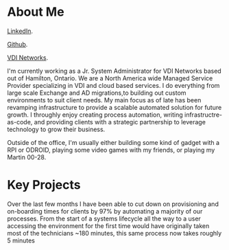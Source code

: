 # [](#header-1)About Me


[LinkedIn](https://www.linkedin.com/in/kevin-nishimura-258bbba4/).

[Github](https://github.com/KevinNish).

[VDI Networks](http://www.vdinetworks.com).


I'm currently working as a Jr. System Administrator for VDI Networks based out of Hamilton, Ontario. We are a North America wide Managed Service Provider specializing in VDI and cloud based services. I do everything from large scale Exchange and AD migrations,to building out custom environments to suit client needs. My main focus as of late has been revamping infrastructure to provide a scalable automated solution for future growth. I throughly enjoy creating process automation, writing infrastructre-as-code, and providing clients with a strategic partnership to leverage technology to grow their business.

Outside of the office, I'm usually either building some kind of gadget with a RPI or ODROID, playing some video games with my friends, or playing my Martin 00-28.


# [](#header-2)Key Projects

Over the last few months I have been able to cut down on provisioning and on-boarding times for clients by 97% by automating a majority of our processes. From the start of a systems lifecycle all the way to a user accessing the environment for the first time would have originally taken most of the technicians ~180 minutes, this same process now takes roughly 5 minutes
